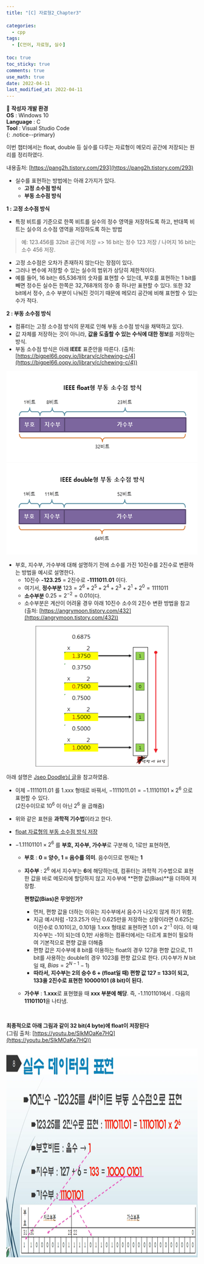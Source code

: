 ```yaml
---
title: "[C] 자료형2_Chapter3"

categories:
  - cpp
tags:
  - [C언어, 자료형, 실수]

toc: true
toc_sticky: true
comments: true
use_math: true
date: 2022-04-11
last_modified_at: 2022-04-11
---
```


📌 **작성자 개발 환경** <br>
**OS** : Windows 10 <br>
**Language** : C<br>
**Tool** : Visual Studio Code<br>
{: .notice--primary}

이번 챕터에서는 float, double 등 실수를 다루는 자료형이 메모리 공간에 저장되는 원리를 정리하였다.

내용출처: [https://pang2h.tistory.com/293](https://pang2h.tistory.com/293) <br>

- 실수를 표현하는 방법에는 아래 2가지가 있다.
  - **고정 소수점 방식**
  - **부동 소수점 방식**

**1 : 고정 소수점 방식**

- 특정 비트를 기준으로 한쪽 비트를 실수의 정수 영역을 저장하도록 하고, 반대쪽 비트는 실수의 소수점 영역을 저장하도록 하는 방법

> 예: 123.456를 32bit 공간에 저장 => 16 bit는 정수 123 저장 / 나머지 16 bit는 소수 456 저장.

- 고정 소수점은 오차가 존재하지 않는다는 장점이 있다.
- 그러나 변수에 저장할 수 있는 실수의 범위가 상당히 제한적이다.
-  예를 들어, 16 bit는 65,536개의 숫자를 표현할 수 있는데, 부호를 표현하는 1 bit를 빼면 정수든 실수든 한쪽은 32,768개의 정수 중 하나만 표현할 수 있다. 또한 32 bit에서 정수, 소수 부분이 나눠진 것이기 때문에 메모리 공간에 비해 표현할 수 있는 수가 적다.

**2 : 부동 소수점 방식**

- 컴퓨터는 고정 소수점 방식의 문제로 인해 부동 소수점 방식을 채택하고 있다.
- 값 자체를 저장하는 것이 아니라, **값을 도출할 수 있는 수식에 대한 정보**를 저장하는 방식.
- 부동 소수점 방식은 아래 **IEEE** 표준안을 따른다. (출처: [https://bigpel66.oopy.io/library/c/chewing-c/4](https://bigpel66.oopy.io/library/c/chewing-c/4))


<img src="/assets/images/ieee float.png" width="530px" height="240px">
<img src="/assets/images/ieee double.png" width="530px" height="240px"><br>

- 부호, 지수부, 가수부에 대해 설명하기 전에 소수를 가진 10진수를 2진수로 변환하는 방법을 예시로 설명한다.
  - 10진수 **-123.25** = 2진수로 **-1111011.01** 이다.
  - 여기서, **정수부분** $123 = 2^6 + 2^5 + 2^4 + 2^3 + 2^1 + 2^0 = 1111011$
  - **소수부분** $0.25 = 2^{-2} = 0.01$이다. 
  - 소수부분은 계산이 어려울 경우 아래 10진수 소수의 2진수 변환 방법을 참고 (출처: [https://angrymoon.tistory.com/432](https://angrymoon.tistory.com/432))
    
<p align="center"><img src="/assets/images/heading.png" width="350px" height="370px"></p>

아래 설명은 [Jseo Doodle님 글](https://bigpel66.oopy.io/library/c/chewing-c/4)을 참고하였음.

  - 이제 $-1111011.01$ 를 1.xxx 형태로 바꿔서, $-1111011.01 = -1.11101101 \times 2^6$ 으로 표현할 수 있다. <br> (2진수이므로 $10^6$ 이 아닌 $2^6$ 을 곱해줌)
  - 위와 같은 표현을 **과학적 기수법**이라고 한다.

- <u>float 자료형의 부동 소수점 방식 저장</u>
- $-1.11101101 \times 2^6$ 를 **부호, 지수부, 가수부**로 구분해 0, 1로만 표현하면,
  - **부호** : **0 = 양수, 1 = 음수를 의미**. 음수이므로 현재는 **1**
  - **지수부** : $2^6$ 에서 지수부는 **6**에 해당하는데, 컴퓨터는 과학적 기수법으로 표현한 값을 바로 메모리에 할당하지 않고 지수부에 **편향 값(Bias)**을 더하여 저장함.

    **편향값(Bias)은 무엇인가?**
    - 먼저, 편향 값을 더하는 이유는 지수부에서 음수가 나오지 않게 하기 위함. 
    - 지금 예시처럼 -123.25가 아닌 0.625만을 저장하는 상황이라면 0.625는 이진수로 0.101이고, 0.101을 1.xxx 형태로 표현하면 $1.01 \times 2^{-1}$ 이다. 이 때 지수부는 -1이 되는데 0,1만 사용하는 컴퓨터에서는 다르게 표현이 필요하여 기본적으로 편향 값을 더해줌
    - 편향 값은 지수부에 8 bit를 이용하는 float의 경우 127을 편향 값으로,  11 bit를 사용하는 double의 경우 1023를 편향 값으로 한다. (지수부가 $N$ bit일 때, $Bias = 2^{N-1}-1$)
    - **따라서, 지수부는 2의 승수 6 + (float일 때) 편향 값 127 = 133이 되고, 133을 2진수로 표현한 10000101 (8 bit)이 된다.**

  - **가수부** : **1.xxx**로 표현했을 때 **xxx 부분에 해당**. 즉, -1.1101101에서 . 다음의 **11101101**을 나타냄.<br>
<br>

**최종적으로 아래 그림과 같이 32 bit(4 byte)에 float이 저장된다** <br>
(그림 출처: [https://youtu.be/SlkMOaKe7HQ](https://youtu.be/SlkMOaKe7HQ))



<img src="/assets/images/float.png" width="1000px" height="550px">



